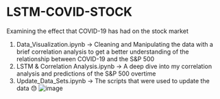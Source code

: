# LSTM-COVID-STOCK
Examining the effect that COVID-19 has had on the stock market


1. Data_Visualization.ipynb -> Cleaning and Manipulating the data with a brief correlation analysis to get a better understanding of the relationship between COVID-19 and the S&P 500
2. LSTM & Correlation Analysis.ipynb -> A deep dive into my correlation analysis and predictions of the S&P 500 overtime
3. Update_Data_Sets.ipynb -> The scripts that were used to update the data 😓 ![image](https://user-images.githubusercontent.com/15827866/133342900-90d70eef-c93e-4001-ad56-3e623dcfc5ff.png)

